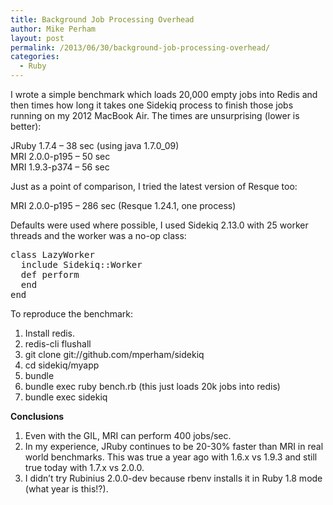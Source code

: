 ```yaml
---
title: Background Job Processing Overhead
author: Mike Perham
layout: post
permalink: /2013/06/30/background-job-processing-overhead/
categories:
  - Ruby
---
```

I wrote a simple benchmark which loads 20,000 empty jobs into Redis and then times how long it takes one Sidekiq process to finish those jobs running on my 2012 MacBook Air. The times are unsurprising (lower is better):  
<!--more-->

  
JRuby 1.7.4 &#8211; 38 sec (using java 1.7.0_09)  
MRI 2.0.0-p195 &#8211; 50 sec  
MRI 1.9.3-p374 &#8211; 56 sec

Just as a point of comparison, I tried the latest version of Resque too:

MRI 2.0.0-p195 &#8211; 286 sec (Resque 1.24.1, one process)

Defaults were used where possible, I used Sidekiq 2.13.0 with 25 worker threads and the worker was a no-op class:

<pre lang="ruby">class LazyWorker
  include Sidekiq::Worker
  def perform
  end
end
</pre>

To reproduce the benchmark:

1. Install redis.  
2. redis-cli flushall  
3. git clone git://github.com/mperham/sidekiq  
4. cd sidekiq/myapp  
5. bundle  
6. bundle exec ruby bench.rb (this just loads 20k jobs into redis)  
7. bundle exec sidekiq

**Conclusions**

1. Even with the GIL, MRI can perform 400 jobs/sec.  
2. In my experience, JRuby continues to be 20-30% faster than MRI in real world benchmarks. This was true a year ago with 1.6.x vs 1.9.3 and still true today with 1.7.x vs 2.0.0.  
3. I didn&#8217;t try Rubinius 2.0.0-dev because rbenv installs it in Ruby 1.8 mode (what year is this!?).